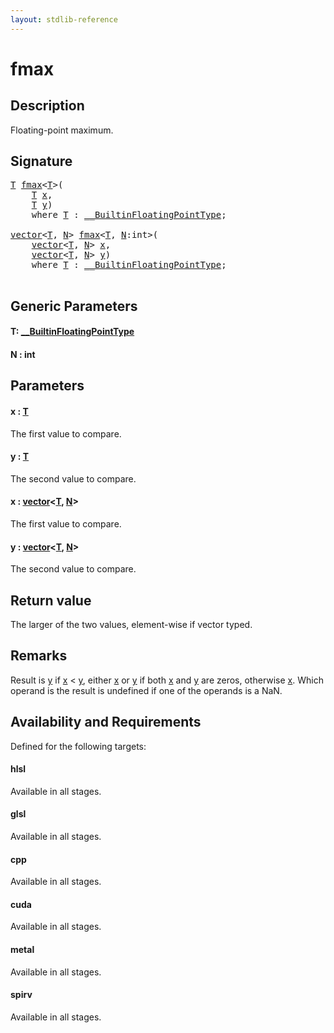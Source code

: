 ```yaml
---
layout: stdlib-reference
---
```


# fmax

## Description

Floating-point maximum.



## Signature 

<pre>
<a href="fmax.html#typeparam-T" class="code_type">T</a> <a href="fmax.html">fmax</a>&lt;<a href="fmax.html#typeparam-T" class="code_type">T</a>&gt;(
    <a href="fmax.html#typeparam-T" class="code_type">T</a> <a href="fmax.html#decl-x" class="code_param">x</a>,
    <a href="fmax.html#typeparam-T" class="code_type">T</a> <a href="fmax.html#decl-y" class="code_param">y</a>)
    <span class='code_keyword'>where</span> <a href="fmax.html#typeparam-T" class="code_type">T</a> : <a href="index.html" class="code_type">__BuiltinFloatingPointType</a>;

<a href="index.html" class="code_type">vector</a>&lt;<a href="fmax.html#typeparam-T" class="code_type">T</a>, <a href="fmax.html#decl-N" class="code_var">N</a>&gt; <a href="fmax.html">fmax</a>&lt;<a href="fmax.html#typeparam-T" class="code_type">T</a>, <a href="fmax.html#decl-N" class="code_var">N</a>:<span class="code_keyword">int</span>&gt;(
    <a href="index.html" class="code_type">vector</a>&lt;<a href="fmax.html#typeparam-T" class="code_type">T</a>, <a href="fmax.html#decl-N" class="code_var">N</a>&gt; <a href="fmax.html#decl-x" class="code_param">x</a>,
    <a href="index.html" class="code_type">vector</a>&lt;<a href="fmax.html#typeparam-T" class="code_type">T</a>, <a href="fmax.html#decl-N" class="code_var">N</a>&gt; <a href="fmax.html#decl-y" class="code_param">y</a>)
    <span class='code_keyword'>where</span> <a href="fmax.html#typeparam-T" class="code_type">T</a> : <a href="index.html" class="code_type">__BuiltinFloatingPointType</a>;

</pre>

## Generic Parameters

####  <a id="typeparam-T"></a>T: [\_\_BuiltinFloatingPointType](../interfaces/0_builtinfloatingpointtype-029hm/index)
####  <a id="decl-N"></a>N  : int

## Parameters

####  <a id="decl-x"></a>x  : [T](fmax#typeparam-T)
The first value to compare.

####  <a id="decl-y"></a>y  : [T](fmax#typeparam-T)
The second value to compare.

####  <a id="decl-x"></a>x  : [vector](../types/vector/index)\<[T](../types/vector/index#typeparam-T), [N](../types/vector/index#decl-N)\>
The first value to compare.

####  <a id="decl-y"></a>y  : [vector](../types/vector/index)\<[T](../types/vector/index#typeparam-T), [N](../types/vector/index#decl-N)\>
The second value to compare.


## Return value
The larger of the two values, element-wise if vector typed.

## Remarks
Result is <span class='code'><a href="fmax.html#decl-y" class="code_param">y</a></span> if <span class='code'><a href="fmax.html#decl-x" class="code_param">x</a></span> < <span class='code'><a href="fmax.html#decl-y" class="code_param">y</a></span>, either <span class='code'><a href="fmax.html#decl-x" class="code_param">x</a></span> or <span class='code'><a href="fmax.html#decl-y" class="code_param">y</a></span> if both <span class='code'><a href="fmax.html#decl-x" class="code_param">x</a></span> and <span class='code'><a href="fmax.html#decl-y" class="code_param">y</a></span> are zeros, otherwise <span class='code'><a href="fmax.html#decl-x" class="code_param">x</a></span>. Which operand is the result is undefined if one of the operands is a NaN.


## Availability and Requirements

Defined for the following targets:

#### hlsl
Available in all stages.

#### glsl
Available in all stages.

#### cpp
Available in all stages.

#### cuda
Available in all stages.

#### metal
Available in all stages.

#### spirv
Available in all stages.



